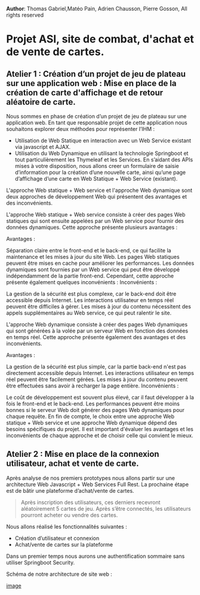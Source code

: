 **Author**: Thomas Gabriel,Matéo Pain, Adrien Chausson, Pierre Gosson, All rights reserved
# Projet ASI, site de combat, d'achat et de vente de cartes. 
## Atelier 1 : Création d’un projet de jeu de plateau sur une application web : Mise en place de la création de carte d'affichage et de retour aléatoire de carte.

Nous sommes en phase de création d’un projet de jeu de plateau sur une application web. En tant que
responsable projet de cette application nous souhaitons explorer deux méthodes pour représenter
l’IHM :
* Utilisation de Web Statique en interaction avec un Web Service existant via javascript et AJAX.
* Utilisation du Web Dynamique en utilisant la technologie Springboot et tout particulièrement les Thymeleaf et les Services.
En s’aidant des APIs mises à votre disposition, nous allons creer un formulaire de saisie d’information pour la création d’une nouvelle carte, ainsi qu’une page d’affichage d’une carte en Web Statique + Web Service (existant). 


L'approche Web statique + Web service et l'approche Web dynamique sont deux approches de développement Web qui présentent des avantages et des inconvénients.

L'approche Web statique + Web service consiste à créer des pages Web statiques qui sont ensuite appelées par un Web service pour fournir des données dynamiques. Cette approche présente plusieurs avantages :

Avantages :

Séparation claire entre le front-end et le back-end, ce qui facilite la maintenance et les mises à jour du site Web.
Les pages Web statiques peuvent être mises en cache pour améliorer les performances.
Les données dynamiques sont fournies par un Web service qui peut être développé indépendamment de la partie front-end.
Cependant, cette approche présente également quelques inconvénients :
Inconvénients :

La gestion de la sécurité est plus complexe, car le back-end doit être accessible depuis Internet.
Les interactions utilisateur en temps réel peuvent être difficiles à gérer.
Les mises à jour du contenu nécessitent des appels supplémentaires au Web service, ce qui peut ralentir le site.

L'approche Web dynamique consiste à créer des pages Web dynamiques qui sont générées à la volée par un serveur Web en fonction des données en temps réel. Cette approche présente également des avantages et des inconvénients.

Avantages :

La gestion de la sécurité est plus simple, car la partie back-end n'est pas directement accessible depuis Internet.
Les interactions utilisateur en temps réel peuvent être facilement gérées.
Les mises à jour du contenu peuvent être effectuées sans avoir à recharger la page entière.
Inconvénients :

Le coût de développement est souvent plus élevé, car il faut développer à la fois le front-end et le back-end.
Les performances peuvent être moins bonnes si le serveur Web doit générer des pages Web dynamiques pour chaque requête.
En fin de compte, le choix entre une approche Web statique + Web service et une approche Web dynamique dépend des besoins spécifiques du projet. Il est important d'évaluer les avantages et les inconvénients de chaque approche et de choisir celle qui convient le mieux.



## Atelier 2 : Mise en place de la connexion utilisateur, achat et vente de carte.

Après analyse de nos premiers prototypes nous allons partir sur une architecture Web Javascript + Web Services Full Rest.
La prochaine étape est de bâtir une plateforme d’achat/vente de cartes.
> Après inscription des utilisateurs, ces derniers recevront aléatoirement 5 cartes de jeu.
> Après s’être connectés, les utilisateurs pourront acheter ou vendre des cartes.

Nous allons réalisé les fonctionnalités suivantes :
* Création d’utilisateur et connexion
* Achat/vente de cartes sur la plateforme

Dans un premier temps nous aurons une authentification sommaire sans utiliser Springboot Security.

Schéma de notre architecture de site web : 

[image](Images/asi_atelier_2_schema_site.png)

